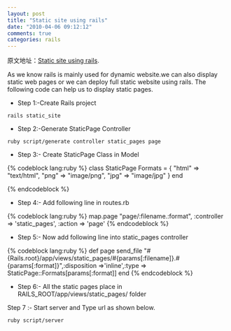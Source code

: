 ```yaml
---
layout: post
title: "Static site using rails"
date: "2010-04-06 09:12:12"
comments: true
categories: rails
---
```



原文地址：[Static site using rails](http://railstech.com/?p=89).


As we know rails is mainly used for dynamic website.we can also display static web pages or we can deploy full static website using rails.
The following code can help us to display static pages.

+ Step 1:-Create Rails project

```
rails static_site
```

+ Step 2:-Generate StaticPage Controller

```
ruby script/generate controller static_pages page
```

+ Step 3:- Create StaticPage Class in Model

{% codeblock lang:ruby %}
class StaticPage
  Formats = {
      "html" => "text/html",
      "png" => "image/png",
      "jpg" => "image/jpg"
    }
end

{% endcodeblock %}

+ Step 4:- Add following line in routes.rb

{% codeblock lang:ruby %}
map.page "page/:filename.:format", :controller => 'static_pages', :action => 'page'
{% endcodeblock %}

+ Step 5:- Now add following line into static_pages controller

{% codeblock lang:ruby %}
def page
 send_file
 "#{Rails.root}/app/views/static_pages/#{params[:filename]}.#{params[:format]}",:disposition =>'inline',:type => StaticPage::Formats[params[:format]]
 end
{% endcodeblock %}

+ Step 6:- All the static pages place in RAILS_ROOT/app/views/static_pages/ folder

Step 7 :- Start server and Type url as shown below.

```
ruby script/server
```

